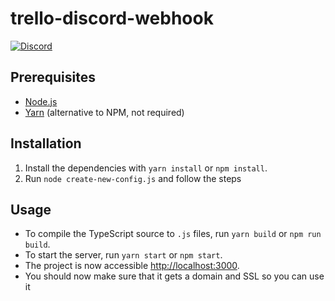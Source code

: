 trello-discord-webhook
================
[![Discord](https://discordapp.com/api/guilds/761634353859395595/embed.png)](https://discord.gg/tJFNC5Y)

## Prerequisites
* [Node.js](https://nodejs.org/en/download/current/)
* [Yarn](https://yarnpkg.com/) (alternative to NPM, not required)

## Installation
1. Install the dependencies with `yarn install` or `npm install`.
2. Run `node create-new-config.js` and follow the steps

## Usage
* To compile the TypeScript source to `.js` files, run `yarn build` or `npm run build`.
* To start the server, run `yarn start` or `npm start`.
* The project is now accessible [http://localhost:3000](http://localhost:3000).
* You should now make sure that it gets a domain and SSL so you can use it

